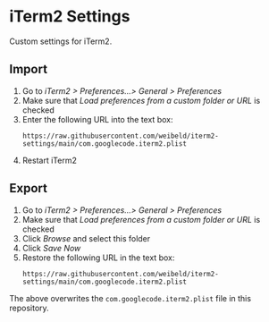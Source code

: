 # iTerm2 Settings

Custom settings for iTerm2.

## Import

1. Go to _iTerm2 > Preferences...> General > Preferences_
1. Make sure that _Load preferences from a custom folder or URL_ is checked
1. Enter the following URL into the text box:
   ```
   https://raw.githubusercontent.com/weibeld/iterm2-settings/main/com.googlecode.iterm2.plist
   ```
1. Restart iTerm2

## Export

1. Go to _iTerm2 > Preferences...> General > Preferences_
1. Make sure that _Load preferences from a custom folder or URL_ is checked
1. Click _Browse_ and select this folder
1. Click _Save Now_
1. Restore the following URL in the text box:
   ```
   https://raw.githubusercontent.com/weibeld/iterm2-settings/main/com.googlecode.iterm2.plist
   ```

The above overwrites the `com.googlecode.iterm2.plist` file in this repository.
